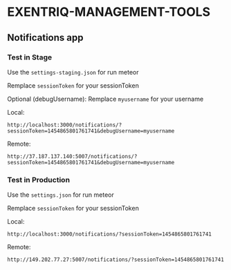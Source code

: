 # EXENTRIQ-MANAGEMENT-TOOLS

## Notifications app

### Test in Stage

Use the ```settings-staging.json``` for run meteor

Remplace ```sessionToken``` for your sessionToken

Optional (debugUsername): Remplace ```myusername``` for your username

Local:

```
http://localhost:3000/notifications/?sessionToken=1454865801761741&debugUsername=myusername
```

Remote:

```
http://37.187.137.140:5007/notifications/?sessionToken=1454865801761741&debugUsername=myusername
```

### Test in Production

Use the ```settings.json``` for run meteor

Remplace ```sessionToken``` for your sessionToken

Local:

```
http://localhost:3000/notifications/?sessionToken=1454865801761741
```

Remote:

```
http://149.202.77.27:5007/notifications/?sessionToken=1454865801761741
```
